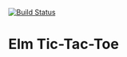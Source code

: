 [![Build Status](https://travis-ci.org/Bjornkjohnson/elm-TTT.svg?branch=master)](https://travis-ci.org/Bjornkjohnson/elm-TTT)
# Elm Tic-Tac-Toe
